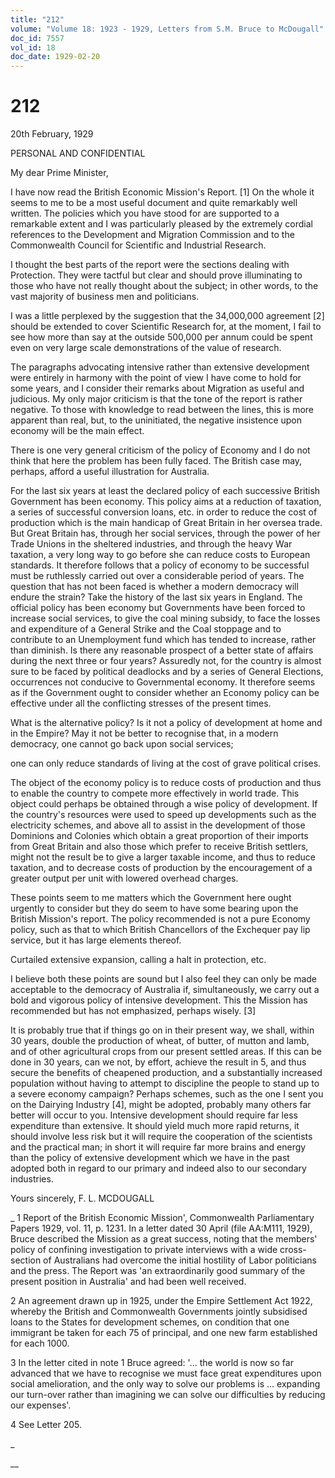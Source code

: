 ```yaml
---
title: "212"
volume: "Volume 18: 1923 - 1929, Letters from S.M. Bruce to McDougall"
doc_id: 7557
vol_id: 18
doc_date: 1929-02-20
---
```


# 212

20th February, 1929

PERSONAL AND CONFIDENTIAL

My dear Prime Minister,

I have now read the British Economic Mission's Report. [1] On the whole it seems to me to be a most useful document and quite remarkably well written. The policies which you have stood for are supported to a remarkable extent and I was particularly pleased by the extremely cordial references to the Development and Migration Commission and to the Commonwealth Council for Scientific and Industrial Research.

I thought the best parts of the report were the sections dealing with Protection. They were tactful but clear and should prove illuminating to those who have not really thought about the subject; in other words, to the vast majority of business men and politicians.

I was a little perplexed by the suggestion that the 34,000,000 agreement [2] should be extended to cover Scientific Research for, at the moment, I fail to see how more than say at the outside 500,000 per annum could be spent even on very large scale demonstrations of the value of research.

The paragraphs advocating intensive rather than extensive development were entirely in harmony with the point of view I have come to hold for some years, and I consider their remarks about Migration as useful and judicious. My only major criticism is that the tone of the report is rather negative. To those with knowledge to read between the lines, this is more apparent than real, but, to the uninitiated, the negative insistence upon economy will be the main effect.

There is one very general criticism of the policy of Economy and I do not think that here the problem has been fully faced. The British case may, perhaps, afford a useful illustration for Australia.

For the last six years at least the declared policy of each successive British Government has been economy. This policy aims at a reduction of taxation, a series of successful conversion loans, etc. in order to reduce the cost of production which is the main handicap of Great Britain in her oversea trade. But Great Britain has, through her social services, through the power of her Trade Unions in the sheltered industries, and through the heavy War taxation, a very long way to go before she can reduce costs to European standards. It therefore follows that a policy of economy to be successful must be ruthlessly carried out over a considerable period of years. The question that has not been faced is whether a modern democracy will endure the strain? Take the history of the last six years in England. The official policy has been economy but Governments have been forced to increase social services, to give the coal mining subsidy, to face the losses and expenditure of a General Strike and the Coal stoppage and to contribute to an Unemployment fund which has tended to increase, rather than diminish. Is there any reasonable prospect of a better state of affairs during the next three or four years? Assuredly not, for the country is almost sure to be faced by political deadlocks and by a series of General Elections, occurrences not conducive to Governmental economy. It therefore seems as if the Government ought to consider whether an Economy policy can be effective under all the conflicting stresses of the present times.

What is the alternative policy? Is it not a policy of development at home and in the Empire? May it not be better to recognise that, in a modern democracy, one cannot go back upon social services;

one can only reduce standards of living at the cost of grave political crises.

The object of the economy policy is to reduce costs of production and thus to enable the country to compete more effectively in world trade. This object could perhaps be obtained through a wise policy of development. If the country's resources were used to speed up developments such as the electricity schemes, and above all to assist in the development of those Dominions and Colonies which obtain a great proportion of their imports from Great Britain and also those which prefer to receive British settlers, might not the result be to give a larger taxable income, and thus to reduce taxation, and to decrease costs of production by the encouragement of a greater output per unit with lowered overhead charges.

These points seem to me matters which the Government here ought urgently to consider but they do seem to have some bearing upon the British Mission's report. The policy recommended is not a pure Economy policy, such as that to which British Chancellors of the Exchequer pay lip service, but it has large elements thereof.

Curtailed extensive expansion, calling a halt in protection, etc.

I believe both these points are sound but I also feel they can only be made acceptable to the democracy of Australia if, simultaneously, we carry out a bold and vigorous policy of intensive development. This the Mission has recommended but has not emphasized, perhaps wisely. [3]

It is probably true that if things go on in their present way, we shall, within 30 years, double the production of wheat, of butter, of mutton and lamb, and of other agricultural crops from our present settled areas. If this can be done in 30 years, can we not, by effort, achieve the result in 5, and thus secure the benefits of cheapened production, and a substantially increased population without having to attempt to discipline the people to stand up to a severe economy campaign? Perhaps schemes, such as the one I sent you on the Dairying Industry [4], might be adopted, probably many others far better will occur to you. Intensive development should require far less expenditure than extensive. It should yield much more rapid returns, it should involve less risk but it will require the cooperation of the scientists and the practical man; in short it will require far more brains and energy than the policy of extensive development which we have in the past adopted both in regard to our primary and indeed also to our secondary industries.

Yours sincerely, F. L. MCDOUGALL 

_ 1 Report of the British Economic Mission', Commonwealth Parliamentary Papers 1929, vol. 11, p. 1231. In a letter dated 30 April (file AA:M111, 1929), Bruce described the Mission as a great success, noting that the members' policy of confining investigation to private interviews with a wide cross-section of Australians had overcome the initial hostility of Labor politicians and the press. The Report was 'an extraordinarily good summary of the present position in Australia' and had been well received.

2 An agreement drawn up in 1925, under the Empire Settlement Act 1922, whereby the British and Commonwealth Governments jointly subsidised loans to the States for development schemes, on condition that one immigrant be taken for each 75 of principal, and one new farm established for each 1000.

3 In the letter cited in note 1 Bruce agreed: '... the world is now so far advanced that we have to recognise we must face great expenditures upon social amelioration, and the only way to solve our problems is ... expanding our turn-over rather than imagining we can solve our difficulties by reducing our expenses'.

4 See Letter 205.

_

__
